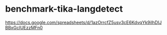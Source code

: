 # benchmark-tika-langdetect

https://docs.google.com/spreadsheets/d/1azOrrcfZ5usv3cE6KdvqYk9ilhDIJBBxGcIUEzzMFn0
